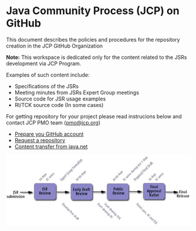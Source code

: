 # Java Community Process (JCP) on GitHub

This document describes the policies and procedures for the repository creation in the JCP GitHub Organization

__Note:__ This workspace is dedicated only for the content related to the JSRs development via JCP Program. 

Examples of such content include:

* Specifications of the JSRs
* Meeting minutes from JSRs Expert Group meetings
* Source code for JSR usage examples
* RI/TCK source code (In some cases)

For getting repository for your project please read instrucions below and contact JCP PMO team (pmo@jcp.org)

* [Prepare you GitHub account](docs/GitHub_Account.md)
* [Request a repository](docs/Request_Repo.md)
* [Content transfer from java.net](docs/Transfer_from_java.net.md)

![Java Community Process](./img/JSR-lifecycle.jpg)
